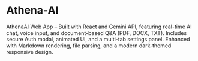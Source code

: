 # Athena-AI
AthenaAI Web App – Built with React and Gemini API, featuring real-time AI chat, voice input, and document-based Q&amp;A (PDF, DOCX, TXT). Includes secure Auth modal, animated UI, and a multi-tab settings panel. Enhanced with Markdown rendering, file parsing, and a modern dark-themed responsive design.
